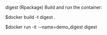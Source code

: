 digest (Rpackage) Build and run the container:

$docker build -t digest .

$docker run -it --name=demo_digest digest
